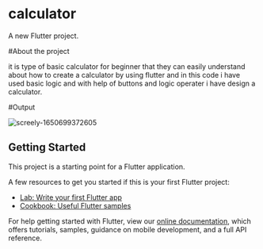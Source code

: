 # calculator

A new Flutter project.

#About the project

it is type of basic calculator for beginner that they can easily understand about how to create a calculator by using flutter and in this code i  have used basic logic and with help of buttons and logic operater i have design a calculator.

#Output

![screely-1650699372605](https://user-images.githubusercontent.com/95624402/164885271-4e948166-55f4-40c7-9352-68c87a95fd1d.png)




## Getting Started

This project is a starting point for a Flutter application.

A few resources to get you started if this is your first Flutter project:

- [Lab: Write your first Flutter app](https://flutter.dev/docs/get-started/codelab)
- [Cookbook: Useful Flutter samples](https://flutter.dev/docs/cookbook)

For help getting started with Flutter, view our
[online documentation](https://flutter.dev/docs), which offers tutorials,
samples, guidance on mobile development, and a full API reference.
